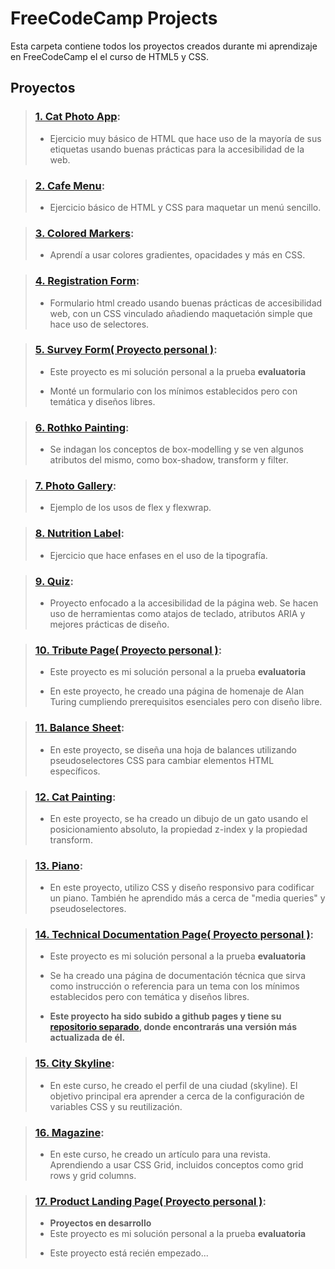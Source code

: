# FreeCodeCamp Projects

Esta carpeta contiene todos los proyectos creados durante mi aprendizaje en FreeCodeCamp el el curso de HTML5 y CSS.

## Proyectos

>### [1. Cat Photo App](01.cat-photo-app):
>- Ejercicio muy básico de HTML que hace uso de la mayoría de sus etiquetas usando buenas prácticas para la accesibilidad de la web.

>### [2. Cafe Menu](02.cafe-menu):
>- Ejercicio básico de HTML y CSS para maquetar un menú sencillo.

>### [3. Colored Markers](03.colored-markers):
>- Aprendí a usar colores gradientes, opacidades y más en CSS.

>### [4. Registration Form](04.registration-form):
>- Formulario html creado usando buenas prácticas de accesibilidad web, con un CSS vinculado añadiendo maquetación simple que hace uso de selectores. 

>### [5. Survey Form( Proyecto personal )](05.survey-form(certified_project)):
>+ Este proyecto es mi solución personal a la prueba **evaluatoria**
>- Monté un formulario con los mínimos establecidos pero con temática y diseños libres.

>### [6. Rothko Painting](06.Rothko-painting(box-model)):
>- Se indagan los conceptos de box-modelling y se ven algunos atributos del mismo, como box-shadow, transform y filter.

>### [7. Photo Gallery](07.photo-gallery):
>- Ejemplo de los usos de flex y flexwrap.

>### [8. Nutrition Label](08.nutrition-label):
>- Ejercicio que hace enfases en el uso de la tipografía.

>### [9. Quiz](09.quizz):
>- Proyecto enfocado a la accesibilidad de la página web. Se hacen uso de herramientas como atajos de teclado, atributos ARIA y mejores prácticas de diseño.

>### [10. Tribute Page( Proyecto personal )](10.tribute-page(certified_project)):
>+ Este proyecto es mi solución personal a la prueba **evaluatoria**
>- En este proyecto, he creado una página de homenaje de Alan Turing cumpliendo prerequisitos esenciales pero con diseño libre.

>### [11. Balance Sheet](11.balance-sheet):
>- En este proyecto, se diseña una hoja de balances utilizando pseudoselectores CSS para cambiar elementos HTML específicos.

>### [12. Cat Painting](12.cat-painting):
>- En este proyecto, se ha creado un dibujo de un gato usando el posicionamiento absoluto, la propiedad z-index y la propiedad transform.

>### [13. Piano](13.piano):
>- En este proyecto, utilizo CSS y diseño responsivo para codificar un piano. También he aprendido más a cerca de "media queries" y pseudoselectores.

>### [14. Technical Documentation Page( Proyecto personal )](14.technical-documentation-page(certified_project)):
>+ Este proyecto es mi solución personal a la prueba **evaluatoria**
>- Se ha creado una página de documentación técnica que sirva como instrucción o referencia para un tema con los mínimos establecidos pero con temática y diseños libres.
>+ **Este proyecto ha sido subido a github pages y tiene su [repositorio separado](https://github.com/endiva112/docugit), donde encontrarás una versión más actualizada de él.**

>### [15. City Skyline](15.city-skyline):
>- En este curso, he creado el perfil de una ciudad (skyline). El objetivo principal era aprender a cerca de la configuración de variables CSS y su reutilización.

>### [16. Magazine](16.magazine):
>- En este curso, he creado un artículo para una revista. Aprendiendo a usar CSS Grid, incluidos conceptos como grid rows y grid columns.

>### [17. Product Landing Page( Proyecto personal )](17.product-landing-page(certified_project)):
>+ **Proyectos en desarrollo**
>+ Este proyecto es mi solución personal a la prueba **evaluatoria**
>- Este proyecto está recién empezado...

